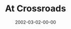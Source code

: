 ---
layout: message
category: message
series: "The Clue Phone Is Ringing"
title: "At Crossroads"
date: 2002-03-02-00-00
message_id: 514
audio-description: "Brian Tome discusses the vision of Crossroads."
audio: "http://s3.amazonaws.com/crossroadsaudiomessages/CluePhone-crossroads.mp3"
audio-title: "At Crossroads"
audio-duration: "35:08"
---
